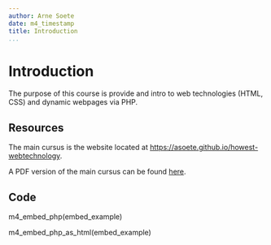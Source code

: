 ```yaml
---
author: Arne Soete
date: m4_timestamp
title: Introduction
...
```


# Introduction

The purpose of this course is provide and intro to web technologies (HTML, CSS)
and dynamic webpages via PHP.

## Resources

The main cursus is the website located at <https://asoete.github.io/howest-webtechnology>.

A PDF version of the main cursus can be found [here](https://asoete.github.io/howest-webtechnology/assets/pdf/cursus.pdf).

## Code

m4_embed_php(embed_example)

m4_embed_php_as_html(embed_example)

